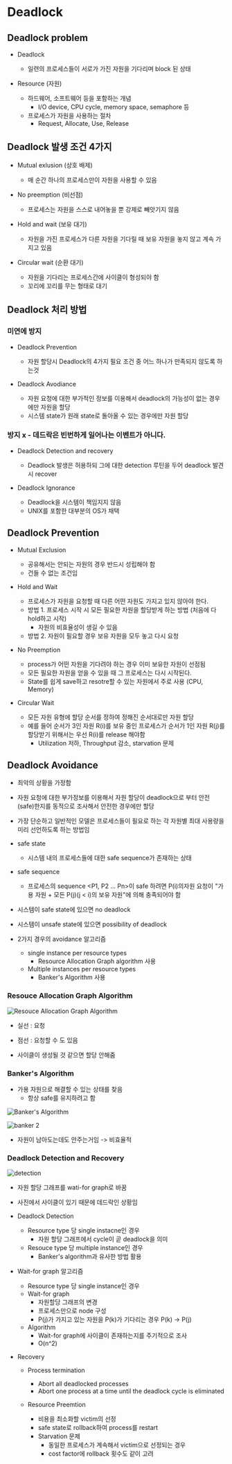 # Deadlock



## Deadlock problem

- Deadlock
  - 일련의 프로세스들이 서로가 가진 자원을 기다리며 block 된 상태



- Resource (자원)
  - 하드웨어, 소프트웨어 등을 포함하는 개념
    - I/O device, CPU cycle, memory space, semaphore 등
  - 프로세스가 자원을 사용하는 절차
    - Request, Allocate, Use, Release



## Deadlock 발생 조건 4가지

- Mutual exlusion (상호 배제)
  - 매 순간 하나의 프로세스만이 자원을 사용할 수 있음



- No preemption (비선점)
  - 프로세스는 자원을 스스로 내어놓을 뿐 강제로 빼앗기지 않음



- Hold and wait (보유 대기)
  - 자원을 가진 프로세스가 다른 자원을 기다릴 때 보유 자원을 놓지 않고 계속 가지고 있음



- Circular wait (순환 대기)
  - 자원을 기다리는 프로세스간에 사이클이 형성되야 함
  - 꼬리에 꼬리를 무는 형태로 대기





## Deadlock 처리 방법

### 미연에 방지

- Deadlock Prevention
  - 자원 할당시 Deadlock의 4가지 필요 조건 중 어느 하나가 만족되지 않도록 하는것



- Deadlock Avodiance
  - 자원 요청에 대한 부가적인 정보를 이용해서 deadlock의 가능성이 없는 경우에만 자원을 할당
  - 시스템 state가 원래 state로 돌아올 수 있는 경우에만 자원 할당



### 방지 x - 데드락은 빈번하게 일어나는 이벤트가 아니다.

- Deadlock Detection and recovery
  - Deadlock 발생은 허용하되 그에 대한 detection 루틴을 두어 deadlock 발견시 recover



- Deadlock Ignorance
  - Deadlock을 시스템이 책임지지 않음
  - UNIX를 포함한 대부분의 OS가 채택





## Deadlock Prevention

- Mutual Exclusion
  - 공유해서는 안되는 자원의 경우 반드시 성립해야 함
  - 건들 수 없는 조건임



- Hold and Wait
  - 프로세스가 자원을 요청할 때 다른 어떤 자원도 가지고 있지 않아야 한다.
  - 방법 1. 프로세스 시작 시 모든 필요한 자원을 할당받게 하는 방법 (처음에 다 hold하고 시작)
    - 자원의 비효율성이 생길 수 있음
  - 방법 2. 자원이 필요할 경우 보유 자원을 모두 놓고 다시 요청



- No Preemption
  - process가 어떤 자원을 기다려야 하는 경우 이미 보유한 자원이 선점됨
  - 모든 필요한 자원을 얻을 수 있을 때 그 프로세스는 다시 시작된다.
  - State를 쉽게 save하고 resotre할 수 있는 자원에서 주로 사용 (CPU, Memory)



- Circular Wait
  - 모든 자원 유형에 할당 순서를 정하여 정해진 순서대로만 자원 할당
  - 예를 들어 순서가 3인 자원 R(i)를 보유 중인 프로세스가 순서가 1인 자원 R(j)를 할당받기 위해서는 우선 R(i)를 release 해야함
    - Utilization  저하, Throughput 감소, starvation 문제



## Deadlock Avoidance

- 최악의 상황을 가정함

- 자원 요청에 대한 부가정보를 이용해서 자원 할당이 deadlock으로 부터 안전(safe)한지를 동적으로 조사해서 안전한 경우에만 할당
- 가장 단순하고 일반적인 모델은 프로세스들이 필요로 하는 각 자원별 최대 사용량을 미리 선언하도록 하는 방법임



- safe state
  - 시스템 내의 프로세스들에 대한 safe sequence가 존재하는 상태



- safe sequence
  - 프로세스의 sequence <P1, P2 ... Pn>이 safe 하려면 P(i)의자원 요청이 "가용 자원 + 모든 P(j)(j < i)의 보유 자원"에 의해 충족되어야 함



- 시스템이 safe state에 있으면 no deadlock
- 시스템이 unsafe state에 있으면 possibility of deadlock



- 2가지 경우의 avoidance 알고리즘
  - single instance per resource types
    - Resource Allocation Graph algorithm 사용
  - Multiple instances per resource types
    - Banker's Algorithm 사용





### Resouce Allocation Graph Algorithm

![Resouce Allocation Graph Algorithm](https://media.vlpt.us/images/injoon2019/post/d376a39a-7a7f-4f36-b190-24e4816003fd/image.png)

- 실선 : 요청
- 점선 : 요청할 수 도 있음

- 사이클이 생성될 것 같으면 할당 안해줌



### Banker's Algorithm

- 가용 자원으로 해결할 수 있는 상태를 찾음
  - 항상 safe를 유지하려고 함



![Banker's Algorithm](https://media.vlpt.us/images/injoon2019/post/da5ac659-6a41-41d3-a851-364e1e9257f6/image.png)

![banker 2](https://media.vlpt.us/images/injoon2019/post/67446156-b114-41a9-99ec-02427a3954d9/image.png)



- 자원이 남아도는데도 안주는거임 -> 비효율적



### Deadlock Detection and Recovery

![detection](https://media.vlpt.us/images/injoon2019/post/2de78c01-db61-4c60-b29c-b512629ccfaa/image.png)

- 자원 할당 그래프를 wati-for graph로 바꿈
- 사진에서 사이클이 있기 때문에 데드락인 상황임



- Deadlock Detection
  - Resource type 당 single instacne인 경우
    - 자원 할당 그래프에서 cycle이 곧 deadlock을 의미
  - Resouce type 당 multiple instance인 경우
    - Banker's algorithm과 유사한 방법 활용



- Wait-for graph 알고리즘
  - Resource type 당 single instance인 경우
  - Wait-for graph
    - 자원할당 그래프의 변경
    - 프로세스만으로 node 구성
    - P(j)가 가지고 있는 자원을 P(k)가 기다리는 경우 P(k) -> P(j)
  - Algorithm
    - Wait-for graph에 사이클이 존재하는지를 주기적으로 조사
    - O(n^2)



- Recovery

  - Process termination

    - Abort all deadlocked processes
    - Abort one process at a time until the deadlock cycle is eliminated

    

  - Resource Preemtion

    - 비용을 최소화할 victim의 선정
    - safe state로 rollback하여 process를 restart
    - Starvation 문제
      - 동일한 프로세스가 계속해서 victim으로 선정되는 경우
      - cost factor에 rollback 횟수도 같이 고려
